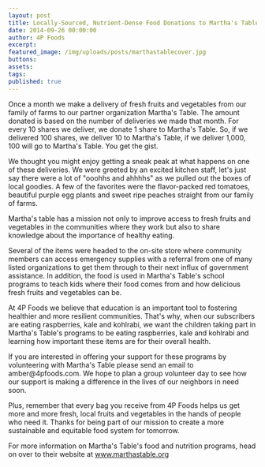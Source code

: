 ```yaml
---
layout: post
title: Locally-Sourced, Nutrient-Dense Food Donations to Martha's Table
date: 2014-09-26 00:00:00
author: 4P Foods
excerpt:
featured_image: /img/uploads/posts/marthastablecover.jpg
buttons:
assets:
tags:
published: true
---
```

<div class="editable"><p>Once a month we make a delivery of fresh fruits and vegetables from our family of farms to our partner organization Martha's Table. The amount donated is based on the number of deliveries we made that month. For every 10 shares we deliver, we donate 1 share to Martha's Table. So, if we delivered 100 shares, we deliver 10 to Martha's Table, if we deliver 1,000, 100 will go to Martha's Table. You get the gist.</p><p>We thought you might enjoy getting a sneak peak at what happens on one of these deliveries. We were greeted by an excited kitchen staff, let's just say there were a lot of "ooohhs and ahhhhs" as we pulled out the boxes of local goodies. A few of the favorites were the flavor-packed red tomatoes, beautiful purple egg plants and sweet ripe peaches straight from our family of farms.</p><p>Martha's table has a mission not only to improve access to fresh fruits and vegetables in the communities where they work but also to share knowledge about the importance of healthy eating.</p><p>Several of the items were headed to the on-site store where community members can access emergency supplies with a referral from one of many listed organizations to get them through to their next influx of government assistance. In addition, the food is used in Martha's Table's school programs to teach kids where their food comes from and how delicious fresh fruits and vegetables can be.</p><p>At 4P Foods we believe that education is an important tool to fostering healthier and more resilient communities. That's why, when our subscribers are eating raspberries, kale and kohlrabi, we want the children taking part in Martha's Table's programs to be eating raspberries, kale and kohlrabi and learning how important these items are for their overall health.</p><p>If you are interested in offering your support for these programs by volunteering with Martha's Table please send an email to amber@4pfoods.com. We hope to plan a group volunteer day to see how our support is making a difference in the lives of our neighbors in need soon.</p><p>Plus, remember that every bag you receive from 4P Foods helps us get more and more fresh, local fruits and vegetables in the hands of people who need it. Thanks for being part of our mission to create a more sustainable and equitable food system for tomorrow.</p><p>For more information on Martha's Table's food and nutrition programs, head on over to their website at&nbsp;<a target="_blank" href="http://4pfoods.com/wp-admin/www.marthastable.org">www.marthastable.org</a></p></div>